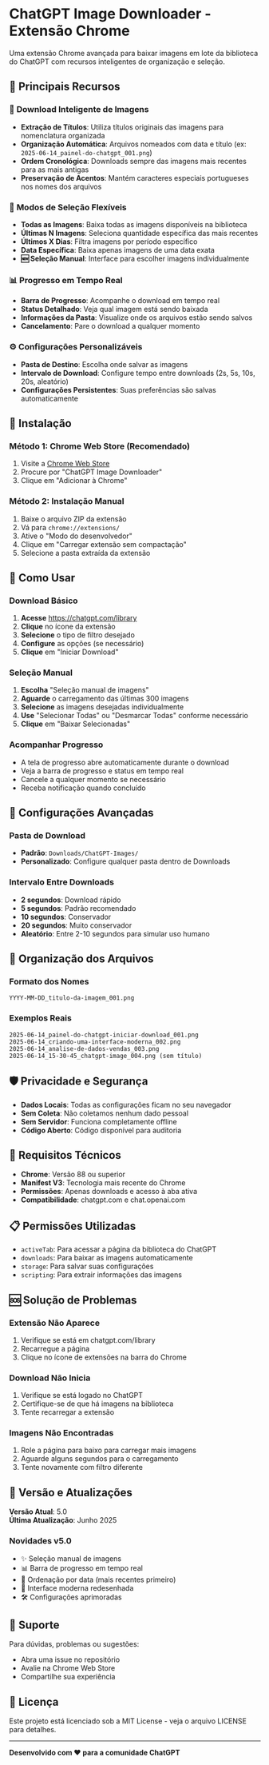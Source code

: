 # ChatGPT Image Downloader - Extensão Chrome

Uma extensão Chrome avançada para baixar imagens em lote da biblioteca do ChatGPT com recursos inteligentes de organização e seleção.

## 🌟 Principais Recursos

### 📸 **Download Inteligente de Imagens**
- **Extração de Títulos**: Utiliza títulos originais das imagens para nomenclatura organizada
- **Organização Automática**: Arquivos nomeados com data e título (ex: `2025-06-14_painel-do-chatgpt_001.png`)
- **Ordem Cronológica**: Downloads sempre das imagens mais recentes para as mais antigas
- **Preservação de Acentos**: Mantém caracteres especiais portugueses nos nomes dos arquivos

### 🎯 **Modos de Seleção Flexíveis**
- **Todas as Imagens**: Baixa todas as imagens disponíveis na biblioteca
- **Últimas N Imagens**: Seleciona quantidade específica das mais recentes
- **Últimos X Dias**: Filtra imagens por período específico
- **Data Específica**: Baixa apenas imagens de uma data exata
- **🆕 Seleção Manual**: Interface para escolher imagens individualmente

### 📊 **Progresso em Tempo Real**
- **Barra de Progresso**: Acompanhe o download em tempo real
- **Status Detalhado**: Veja qual imagem está sendo baixada
- **Informações da Pasta**: Visualize onde os arquivos estão sendo salvos
- **Cancelamento**: Pare o download a qualquer momento

### ⚙️ **Configurações Personalizáveis**
- **Pasta de Destino**: Escolha onde salvar as imagens
- **Intervalo de Download**: Configure tempo entre downloads (2s, 5s, 10s, 20s, aleatório)
- **Configurações Persistentes**: Suas preferências são salvas automaticamente

## 🚀 Instalação

### Método 1: Chrome Web Store (Recomendado)
1. Visite a [Chrome Web Store](https://chrome.google.com/webstore)
2. Procure por "ChatGPT Image Downloader"
3. Clique em "Adicionar à Chrome"

### Método 2: Instalação Manual
1. Baixe o arquivo ZIP da extensão
2. Vá para `chrome://extensions/`
3. Ative o "Modo do desenvolvedor"
4. Clique em "Carregar extensão sem compactação"
5. Selecione a pasta extraída da extensão

## 📖 Como Usar

### Download Básico
1. **Acesse** https://chatgpt.com/library
2. **Clique** no ícone da extensão
3. **Selecione** o tipo de filtro desejado
4. **Configure** as opções (se necessário)
5. **Clique** em "Iniciar Download"

### Seleção Manual
1. **Escolha** "Seleção manual de imagens"
2. **Aguarde** o carregamento das últimas 300 imagens
3. **Selecione** as imagens desejadas individualmente
4. **Use** "Selecionar Todas" ou "Desmarcar Todas" conforme necessário
5. **Clique** em "Baixar Selecionadas"

### Acompanhar Progresso
- A tela de progresso abre automaticamente durante o download
- Veja a barra de progresso e status em tempo real
- Cancele a qualquer momento se necessário
- Receba notificação quando concluído

## 🔧 Configurações Avançadas

### Pasta de Download
- **Padrão**: `Downloads/ChatGPT-Images/`
- **Personalizado**: Configure qualquer pasta dentro de Downloads

### Intervalo Entre Downloads
- **2 segundos**: Download rápido
- **5 segundos**: Padrão recomendado
- **10 segundos**: Conservador
- **20 segundos**: Muito conservador
- **Aleatório**: Entre 2-10 segundos para simular uso humano

## 📁 Organização dos Arquivos

### Formato dos Nomes
```
YYYY-MM-DD_titulo-da-imagem_001.png
```

### Exemplos Reais
```
2025-06-14_painel-do-chatgpt-iniciar-download_001.png
2025-06-14_criando-uma-interface-moderna_002.png
2025-06-14_analise-de-dados-vendas_003.png
2025-06-14_15-30-45_chatgpt-image_004.png (sem título)
```

## 🛡️ Privacidade e Segurança

- **Dados Locais**: Todas as configurações ficam no seu navegador
- **Sem Coleta**: Não coletamos nenhum dado pessoal
- **Sem Servidor**: Funciona completamente offline
- **Código Aberto**: Código disponível para auditoria

## 🔧 Requisitos Técnicos

- **Chrome**: Versão 88 ou superior
- **Manifest V3**: Tecnologia mais recente do Chrome
- **Permissões**: Apenas downloads e acesso à aba ativa
- **Compatibilidade**: chatgpt.com e chat.openai.com

## 📋 Permissões Utilizadas

- `activeTab`: Para acessar a página da biblioteca do ChatGPT
- `downloads`: Para baixar as imagens automaticamente
- `storage`: Para salvar suas configurações
- `scripting`: Para extrair informações das imagens

## 🆘 Solução de Problemas

### Extensão Não Aparece
1. Verifique se está em chatgpt.com/library
2. Recarregue a página
3. Clique no ícone de extensões na barra do Chrome

### Download Não Inicia
1. Verifique se está logado no ChatGPT
2. Certifique-se de que há imagens na biblioteca
3. Tente recarregar a extensão

### Imagens Não Encontradas
1. Role a página para baixo para carregar mais imagens
2. Aguarde alguns segundos para o carregamento
3. Tente novamente com filtro diferente

## 🚀 Versão e Atualizações

**Versão Atual**: 5.0  
**Última Atualização**: Junho 2025

### Novidades v5.0
- ✨ Seleção manual de imagens
- 📊 Barra de progresso em tempo real
- 🔄 Ordenação por data (mais recentes primeiro)
- 🎨 Interface moderna redesenhada
- 🛠️ Configurações aprimoradas

## 💬 Suporte

Para dúvidas, problemas ou sugestões:
- Abra uma issue no repositório
- Avalie na Chrome Web Store
- Compartilhe sua experiência

## 📄 Licença

Este projeto está licenciado sob a MIT License - veja o arquivo LICENSE para detalhes.

---

**Desenvolvido com ❤️ para a comunidade ChatGPT**
